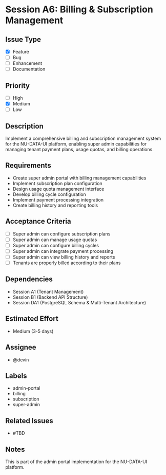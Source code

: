 # Session A6: Billing & Subscription Management

## Issue Type
- [x] Feature
- [ ] Bug
- [ ] Enhancement
- [ ] Documentation

## Priority
- [ ] High
- [x] Medium
- [ ] Low

## Description
Implement a comprehensive billing and subscription management system for the NU-DATA-UI platform, enabling super admin capabilities for managing tenant payment plans, usage quotas, and billing operations.

## Requirements
- Create super admin portal with billing management capabilities
- Implement subscription plan configuration
- Design usage quota management interface
- Develop billing cycle configuration
- Implement payment processing integration
- Create billing history and reporting tools

## Acceptance Criteria
- [ ] Super admin can configure subscription plans
- [ ] Super admin can manage usage quotas
- [ ] Super admin can configure billing cycles
- [ ] Super admin can integrate payment processing
- [ ] Super admin can view billing history and reports
- [ ] Tenants are properly billed according to their plans

## Dependencies
- Session A1 (Tenant Management)
- Session B1 (Backend API Structure)
- Session DA1 (PostgreSQL Schema & Multi-Tenant Architecture)

## Estimated Effort
- Medium (3-5 days)

## Assignee
- @devin

## Labels
- admin-portal
- billing
- subscription
- super-admin

## Related Issues
- #TBD

## Notes
This is part of the admin portal implementation for the NU-DATA-UI platform.
